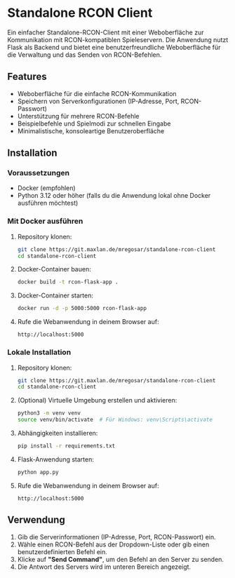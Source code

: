 # Standalone RCON Client

Ein einfacher Standalone-RCON-Client mit einer Weboberfläche zur Kommunikation mit RCON-kompatiblen Spieleservern. Die Anwendung nutzt Flask als Backend und bietet eine benutzerfreundliche Weboberfläche für die Verwaltung und das Senden von RCON-Befehlen.

## Features

- Weboberfläche für die einfache RCON-Kommunikation
- Speichern von Serverkonfigurationen (IP-Adresse, Port, RCON-Passwort)
- Unterstützung für mehrere RCON-Befehle
- Beispielbefehle und Spielmodi zur schnellen Eingabe
- Minimalistische, konsoleartige Benutzeroberfläche

## Installation

### Voraussetzungen

- Docker (empfohlen)
- Python 3.12 oder höher (falls du die Anwendung lokal ohne Docker ausführen möchtest)

### Mit Docker ausführen

1. Repository klonen:

   ```bash
   git clone https://git.maxlan.de/mregosar/standalone-rcon-client
   cd standalone-rcon-client
   ```

2. Docker-Container bauen:

   ```bash
   docker build -t rcon-flask-app .
   ```

3. Docker-Container starten:

   ```bash
   docker run -d -p 5000:5000 rcon-flask-app
   ```

4. Rufe die Webanwendung in deinem Browser auf:

   ```
   http://localhost:5000
   ```

### Lokale Installation

1. Repository klonen:

   ```bash
   git clone https://git.maxlan.de/mregosar/standalone-rcon-client
   cd standalone-rcon-client
   ```

2. (Optional) Virtuelle Umgebung erstellen und aktivieren:

   ```bash
   python3 -m venv venv
   source venv/bin/activate  # Für Windows: venv\Scripts\activate
   ```

3. Abhängigkeiten installieren:

   ```bash
   pip install -r requirements.txt
   ```

4. Flask-Anwendung starten:

   ```bash
   python app.py
   ```

5. Rufe die Webanwendung in deinem Browser auf:

   ```
   http://localhost:5000
   ```

## Verwendung

1. Gib die Serverinformationen (IP-Adresse, Port, RCON-Passwort) ein.
2. Wähle einen RCON-Befehl aus der Dropdown-Liste oder gib einen benutzerdefinierten Befehl ein.
3. Klicke auf **"Send Command"**, um den Befehl an den Server zu senden.
4. Die Antwort des Servers wird im unteren Bereich angezeigt.



